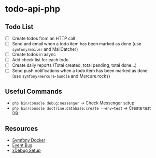 # todo-api-php

## Todo List
- [ ] Create todos from an HTTP call
- [ ] Send and email when a todo item has been marked as done (use `symfony/mailer` and MailCatcher)
- [ ] Create todos in async
- [ ] Add check list for each todo
- [ ] Create daily reports (Total created, total pending, total done...)
- [ ] Send push notifications when a todo item has been marked as done (use `symfony/mercure-bundle` and Mercure.rocks)

## Useful Commands
- `php bin/console debug:messenger` -> Check Messenger setup
- `php bin/console doctrine:database:create --env=test` -> Create test DB

## Resources
- [Symfony Docker](https://github.com/dunglas/symfony-docker)
- [Event Bus](https://karoldabrowski.com/blog/event-bus-in-symfony-application/)
- [xDebug Setup](https://github.com/dunglas/symfony-docker/blob/main/docs/xdebug.md)
